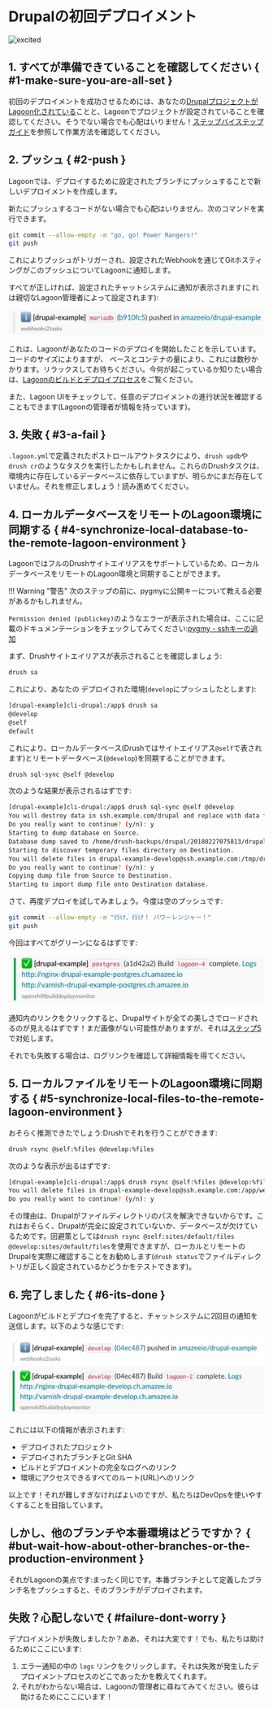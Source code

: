 # Drupalの初回デプロイメント

![excited](https://i.giphy.com/media/7kVRZwYRwF1ok/giphy-downsized.gif)

## 1. すべてが準備できていることを確認してください { #1-make-sure-you-are-all-set }

初回のデプロイメントを成功させるためには、あなたの[DrupalプロジェクトがLagoon化されている](../../using-lagoon-the-basics/setup-project.md)ことと、Lagoonでプロジェクトが設定されていることを確認してください。そうでない場合でも心配はいりません！[ステップバイステップガイド](./step-by-step-getting-drupal-ready-to-run-on-lagoon.md)を参照して作業方法を確認してください。

## 2. プッシュ { #2-push }

Lagoonでは、デプロイするために設定されたブランチにプッシュすることで新しいデプロイメントを作成します。

新たにプッシュするコードがない場合でも心配はいりません、次のコマンドを実行できます。

```bash title="Git push"
git commit --allow-empty -m "go, go! Power Rangers!"
git push
```

これによりプッシュがトリガーされ、設定されたWebhookを通じてGitホスティングがこのプッシュについてLagoonに通知します。

すべてが正しければ、設定されたチャットシステムに通知が表示されます(これは親切なLagoon管理者によって設定されます):

![デプロイメント開始のSlack通知](../../images/first_deployment_slack_start.jpg)

これは、Lagoonがあなたのコードのデプロイを開始したことを示しています。コードのサイズによりますが、 ベースとコンテナの量により、これには数秒かかります。リラックスしてお待ちください。今何が起こっているか知りたい場合は、[Lagoonのビルドとデプロイプロセス](../../concepts-basics/build-and-deploy-process.md)をご覧ください。

また、Lagoon UIをチェックして、任意のデプロイメントの進行状況を確認することもできます(Lagoonの管理者が情報を持っています)。

## 3. 失敗 { #3-a-fail }

`.lagoon.yml`で定義されたポストロールアウトタスクにより、`drush updb`や`drush cr`のようなタスクを実行したかもしれません。これらのDrushタスクは、環境内に存在しているデータベースに依存していますが、明らかにまだ存在していません。それを修正しましょう！読み進めてください。

## 4. ローカルデータベースをリモートのLagoon環境に同期する { #4-synchronize-local-database-to-the-remote-lagoon-environment }

LagoonではフルのDrushサイトエイリアスをサポートしているため、ローカルデータベースをリモートのLagoon環境と同期することができます。

!!! Warning "警告"
    次のステップの前に、pygmyに公開キーについて教える必要があるかもしれません。

`Permission denied (publickey)`のようなエラーが表示された場合は、ここに記載のドキュメンテーションをチェックしてみてください:[pygmy - sshキーの追加](https://pygmystack.github.io/pygmy/ssh_agent/)

まず、Drushサイトエイリアスが表示されることを確認しましょう:

```bash title="サイトエイリアスの取得"
drush sa
```

これにより、あなたの デプロイされた環境(`develop`にプッシュしたとします):

```bash title="返されたサイトエイリアス"
[drupal-example]cli-drupal:/app$ drush sa
@develop
@self
default
```

これにより、ローカルデータベース(Drushではサイトエイリアス`@self`で表されます)とリモートデータベース(`@develop`)を同期することができます。

```bash title="Drush sql-sync"
drush sql-sync @self @develop
```

次のような結果が表示されるはずです:

```bash title="Drush sql-syncの結果"
[drupal-example]cli-drupal:/app$ drush sql-sync @self @develop
You will destroy data in ssh.example.com/drupal and replace with data from drupal.
Do you really want to continue? (y/n): y
Starting to dump database on Source.                                                                              [ok]
Database dump saved to /home/drush-backups/drupal/20180227075813/drupal_20180227_075815.sql.gz               [success]
Starting to discover temporary files directory on Destination.                                                    [ok]
You will delete files in drupal-example-develop@ssh.example.com:/tmp/drupal_20180227_075815.sql.gz and replace with data from /home/drush-backups/drupal/20180227075813/drupal_20180227_075815.sql.gz
Do you really want to continue? (y/n): y
Copying dump file from Source to Destination.                                                                     [ok]
Starting to import dump file onto Destination database.
```

さて、再度デプロイを試してみましょう。今度は空のプッシュです:

```bash title="Git push"
git commit --allow-empty -m "行け、行け！ パワーレンジャー！"
git push
```

今回はすべてがグリーンになるはずです:

![デプロイ成功！](../../images/first_deployment_slack_success.jpg)

通知内のリンクをクリックすると、Drupalサイトが全ての美しさでロードされるのが見えるはずです！まだ画像がない可能性がありますが、それは[ステップ5](#5-synchronize-local-files-to-the-remote-lagoon-environment)で対処します。

それでも失敗する場合は、ログリンクを確認して詳細情報を得てください。

## 5. ローカルファイルをリモートのLagoon環境に同期する { #5-synchronize-local-files-to-the-remote-lagoon-environment }

おそらく推測できたでしょう:Drushでそれを行うことができます:

```bash title="Drush rsync"
drush rsync @self:%files @develop:%files
```

次のような表示が出るはずです:

```bash title="Drush rsync results"
[drupal-example]cli-drupal:/app$ drush rsync @self:%files @develop:%files
You will delete files in drupal-example-develop@ssh.example.com:/app/web/sites/default/files and replace with data from /app/web/sites/default/files/
Do you really want to continue? (y/n): y
```

その理由は、Drupalがファイルディレクトリのパスを解決できないからです。これはおそらく、Drupalが完全に設定されていないか、データベースが欠けているためです。回避策としては`drush rsync @self:sites/default/files @develop:sites/default/files`を使用できますが、ローカルとリモートのDrupalを実際に確認することをお勧めします(`drush status`でファイルディレクトリが正しく設定されているかどうかをテストできます)。

## 6. 完了しました { #6-its-done }

Lagoonがビルドとデプロイを完了すると、チャットシステムに2回目の通知を送信します。以下のような感じです:

![完全なデプロイメントのSlack通知。](../../images/first_deployment_slack_2nd_success.jpg)

これには以下の情報が表示されます:

* デプロイされたプロジェクト
* デプロイされたブランチとGit SHA
* ビルドとデプロイメントの完全なログへのリンク
* 環境にアクセスできるすべてのルート(URL)へのリンク

以上です！それが難しすぎなければよいのですが、私たちはDevOpsを使いやすくすることを目指しています。

## しかし、他のブランチや本番環境はどうですか？ { #but-wait-how-about-other-branches-or-the-production-environment }

それがLagoonの美点です:まったく同じです。本番ブランチとして定義したブランチ名をプッシュすると、そのブランチがデプロイされます。

## 失敗？心配しないで { #failure-dont-worry }

デプロイメントが失敗しましたか？ああ、それは大変です！でも、私たちは助けるためにここにいます:

1. エラー通知の中の `logs` リンクをクリックします。それは失敗が発生したデプロイメントプロセスのどこであったかを教えてくれます。
2. それがわからない場合は、Lagoonの管理者に尋ねてみてください。彼らは助けるためにここにいます！
